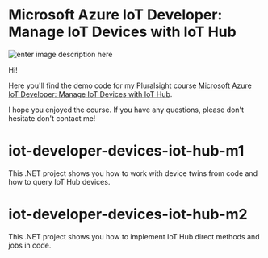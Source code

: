 # Microsoft Azure IoT Developer: Manage IoT Devices with IoT Hub

![enter image description here](https://www.pluralsight.com/content/dam/pluralsight/newsroom/brand-assets/logos/pluralsight-logo-vrt-color-2.png)  

Hi!

Here you'll find the demo code for my Pluralsight course [Microsoft Azure IoT Developer: Manage IoT Devices with IoT Hub](https://pluralsight.pxf.io/iot-devices-iot-hub).

I hope you enjoyed the course. If you have any questions, please don't hesitate don't contact me!

# iot-developer-devices-iot-hub-m1

This .NET project shows you how to work with device twins from code and how to query IoT Hub devices.

# iot-developer-devices-iot-hub-m2

This .NET project shows you how to implement IoT Hub direct methods and jobs in code.
